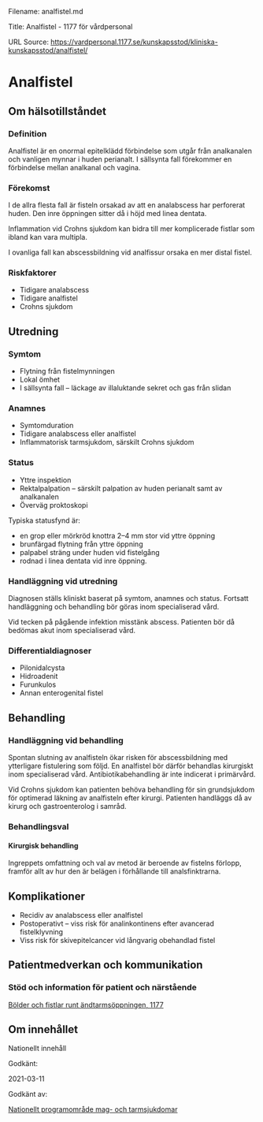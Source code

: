 Filename: analfistel.md

Title: Analfistel - 1177 för vårdpersonal

URL Source: https://vardpersonal.1177.se/kunskapsstod/kliniska-kunskapsstod/analfistel/

Analfistel
==========

Om hälsotillståndet
-------------------

### Definition

Analfistel är en onormal epitelklädd förbindelse som utgår från analkanalen och vanligen mynnar i huden perianalt. I sällsynta fall förekommer en förbindelse mellan analkanal och vagina.

### Förekomst

I de allra flesta fall är fisteln orsakad av att en analabscess har perforerat huden. Den inre öppningen sitter då i höjd med linea dentata.

Inflammation vid Crohns sjukdom kan bidra till mer komplicerade fistlar som ibland kan vara multipla.

I ovanliga fall kan abscessbildning vid analfissur orsaka en mer distal fistel.

### Riskfaktorer

*   Tidigare analabscess
*   Tidigare analfistel
*   Crohns sjukdom

Utredning
---------

### Symtom

*   Flytning från fistelmynningen
*   Lokal ömhet
*   I sällsynta fall – läckage av illaluktande sekret och gas från slidan

### Anamnes

*   Symtomduration
*   Tidigare analabscess eller analfistel
*   Inflammatorisk tarmsjukdom, särskilt Crohns sjukdom

### Status

*   Yttre inspektion
*   Rektalpalpation – särskilt palpation av huden perianalt samt av analkanalen
*   Överväg proktoskopi

Typiska statusfynd är:

*   en grop eller mörkröd knottra 2–4 mm stor vid yttre öppning
*   brunfärgad flytning från yttre öppning
*   palpabel sträng under huden vid fistelgång
*   rodnad i linea dentata vid inre öppning.

### Handläggning vid utredning

Diagnosen ställs kliniskt baserat på symtom, anamnes och status. Fortsatt handläggning och behandling bör göras inom specialiserad vård.

Vid tecken på pågående infektion misstänk abscess. Patienten bör då bedömas akut inom specialiserad vård.

### Differentialdiagnoser

*   Pilonidalcysta
*   Hidroadenit
*   Furunkulos
*   Annan enterogenital fistel

Behandling
----------

### Handläggning vid behandling

Spontan slutning av analfisteln ökar risken för abscessbildning med ytterligare fistulering som följd. En analfistel bör därför behandlas kirurgiskt inom specialiserad vård. Antibiotikabehandling är inte indicerat i primärvård.

Vid Crohns sjukdom kan patienten behöva behandling för sin grundsjukdom för optimerad läkning av analfisteln efter kirurgi. Patienten handläggs då av kirurg och gastroenterolog i samråd.

### Behandlingsval

#### Kirurgisk behandling

Ingreppets omfattning och val av metod är beroende av fistelns förlopp, framför allt av hur den är belägen i förhållande till analsfinktrarna.

Komplikationer
--------------

*   Recidiv av analabscess eller analfistel
*   Postoperativt – viss risk för analinkontinens efter avancerad fistelklyvning
*   Viss risk för skivepitelcancer vid långvarig obehandlad fistel

Patientmedverkan och kommunikation
----------------------------------

### Stöd och information för patient och närstående

[Bölder och fistlar runt ändtarmsöppningen, 1177](https://www.1177.se/sjukdomar--besvar/mage-och-tarm/andtarmsoppning/bolder-och-fistlar-runt-andtarmsoppningen/)

Om innehållet
-------------

Nationellt innehåll

Godkänt:

2021-03-11

Godkänt av:

[Nationellt programområde mag- och tarmsjukdomar](https://kunskapsstyrningvard.se/kunskapsstyrningvard/programomradenochsamverkansgrupper/nationellaprogramomraden/npomagochtarmsjukdomar.56444.html)
